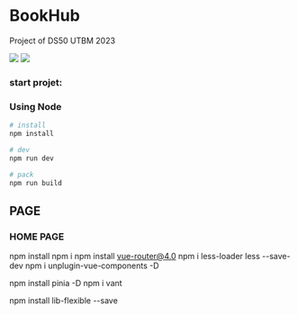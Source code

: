 # BookHub
Project of DS50 UTBM 2023

![](https://img.shields.io/badge/Vue3-%20-4fc08d?style=for-the-badge&logo=vue.js&logoColor=4fc08d)
![](https://img.shields.io/badge/Vite-%20-darkblue?style=for-the-badge&logo=vite)

### start projet:

### Using Node
``` bash
# install
npm install

# dev
npm run dev

# pack
npm run build
```

## PAGE

###  HOME PAGE

npm install
npm i
npm install vue-router@4.0 
npm i less-loader less --save-dev
npm i unplugin-vue-components -D

npm install pinia -D
npm i vant

npm install lib-flexible --save

